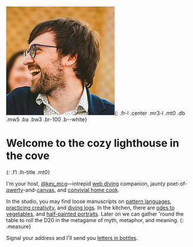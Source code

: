![Kevin McGillivray](/img/kevin-alt-4.jpg){: .fr-l .center .mr3-l .mt0 .db .mw5 .ba .bw3 .br-100 .b--white}

# Welcome to the cozy lighthouse in the cove
{: .f1 .lh-title .mt0}

I'm your host, [@kev_mcg](https://twitter.com/kev_mcg)—intrepid [web diving](https://kmcgillivray.github.io/latenightcodeclub/) companion, jaunty poet-of-[qwerty](/writing)-and-[canvas](/sketchbook), and [convivial home cook](https://fennelandradish.netlify.app/).

In the studio, you may find loose manuscripts on [pattern languages](https://kmcgillivray.github.io/a-web-pattern-language/), [practicing creativity](https://practicingcreativity.kevinmcgillivray.net/), and [diving logs](/code). In the kitchen, there are [odes to vegetables](/writing), and [half-painted portraits](/sketchbook). Later on we can gather 'round the table to roll the D20 in the metagame of myth, metaphor, and meaning.
{: .measure}

Signal your address and I'll send you [letters in bottles](https://patternworkshop.substack.com).
